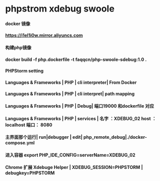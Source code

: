 # phpstrom xdebug swoole
####  docker 镜像
####  https://i1el1i0w.mirror.aliyuncs.com

####  构建php镜像
####  docker build -f php.dockerfile -t faqqcn/php-swoole-sdebug:1.0 .


####  PHPStorm setting
####  Languages & Frameworks | PHP | cli interpreter| From Docker 
####  Languages & Frameworks | PHP | cli interpret| path mapping
####  Languages & Frameworks | PHP | Debug| 端口19000 和dockerfile 对应
####  Languages & Frameworks | PHP | services | 名字 ：XDEBUG_02 host ：localhost 端口： 8080 
####   主界面那个运行| run|debugger | edit| php_remote_debug|./docker-compose.yml
####  进入容器  export PHP_IDE_CONFIG=serverName=XDEBUG_02
####   Chrome 扩展 Xdebuge Helper | XDEBUG_SESSION=PHPSTORM |  debugkey=PHPSTORM
